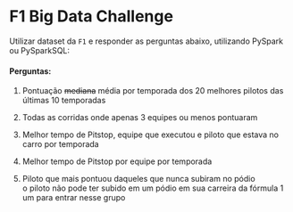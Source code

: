# F1 Big Data Challenge

Utilizar dataset da `F1` e responder as perguntas abaixo, utilizando PySpark ou PySparkSQL:

#### Perguntas:

1. Pontuação ~~mediana~~ média por temporada dos 20 melhores pilotos das últimas 10 temporadas

2. Todas as corridas onde apenas 3 equipes ou menos pontuaram

3. Melhor tempo de Pitstop, equipe que executou e piloto que estava no carro por temporada

4. Melhor tempo de Pitstop por equipe por temporada

5. Piloto que mais pontuou daqueles que nunca subiram no pódio <br/>
   o piloto não pode ter subido em um pódio em sua carreira da fórmula 1 um para entrar nesse grupo
